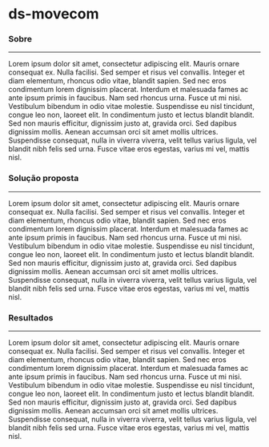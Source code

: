 ds-movecom
=================


### <a name="sobre"></a>Sobre
---

Lorem ipsum dolor sit amet, consectetur adipiscing elit. Mauris ornare consequat ex. Nulla facilisi. Sed semper et risus vel convallis. Integer et diam elementum, rhoncus odio vitae, blandit sapien. Sed nec eros condimentum lorem dignissim placerat. Interdum et malesuada fames ac ante ipsum primis in faucibus. Nam sed rhoncus urna. Fusce ut mi nisi. Vestibulum bibendum in odio vitae molestie. Suspendisse eu nisl tincidunt, congue leo non, laoreet elit. In condimentum justo et lectus blandit blandit. Sed non mauris efficitur, dignissim justo at, gravida orci. Sed dapibus dignissim mollis. Aenean accumsan orci sit amet mollis ultrices. Suspendisse consequat, nulla in viverra viverra, velit tellus varius ligula, vel blandit nibh felis sed urna. Fusce vitae eros egestas, varius mi vel, mattis nisl. 


### <a name="solucao"></a>Solução proposta
---

Lorem ipsum dolor sit amet, consectetur adipiscing elit. Mauris ornare consequat ex. Nulla facilisi. Sed semper et risus vel convallis. Integer et diam elementum, rhoncus odio vitae, blandit sapien. Sed nec eros condimentum lorem dignissim placerat. Interdum et malesuada fames ac ante ipsum primis in faucibus. Nam sed rhoncus urna. Fusce ut mi nisi. Vestibulum bibendum in odio vitae molestie. Suspendisse eu nisl tincidunt, congue leo non, laoreet elit. In condimentum justo et lectus blandit blandit. Sed non mauris efficitur, dignissim justo at, gravida orci. Sed dapibus dignissim mollis. Aenean accumsan orci sit amet mollis ultrices. Suspendisse consequat, nulla in viverra viverra, velit tellus varius ligula, vel blandit nibh felis sed urna. Fusce vitae eros egestas, varius mi vel, mattis nisl. 


### <a name="resultados"></a>Resultados
---

Lorem ipsum dolor sit amet, consectetur adipiscing elit. Mauris ornare consequat ex. Nulla facilisi. Sed semper et risus vel convallis. Integer et diam elementum, rhoncus odio vitae, blandit sapien. Sed nec eros condimentum lorem dignissim placerat. Interdum et malesuada fames ac ante ipsum primis in faucibus. Nam sed rhoncus urna. Fusce ut mi nisi. Vestibulum bibendum in odio vitae molestie. Suspendisse eu nisl tincidunt, congue leo non, laoreet elit. In condimentum justo et lectus blandit blandit. Sed non mauris efficitur, dignissim justo at, gravida orci. Sed dapibus dignissim mollis. Aenean accumsan orci sit amet mollis ultrices. Suspendisse consequat, nulla in viverra viverra, velit tellus varius ligula, vel blandit nibh felis sed urna. Fusce vitae eros egestas, varius mi vel, mattis nisl. 
